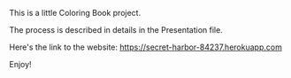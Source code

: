 This is a little Coloring Book project. 

The process is described in details in the Presentation file.

Here's the link to the website: https://secret-harbor-84237.herokuapp.com 

Enjoy! 
